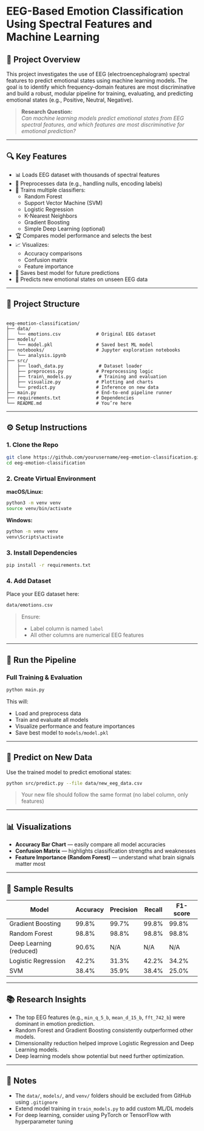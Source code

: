 
# EEG-Based Emotion Classification Using Spectral Features and Machine Learning

## 🧠 Project Overview

This project investigates the use of EEG (electroencephalogram) spectral features to predict emotional states using machine learning models. The goal is to identify which frequency-domain features are most discriminative and build a robust, modular pipeline for training, evaluating, and predicting emotional states (e.g., Positive, Neutral, Negative).

> **Research Question:**  
> *Can machine learning models predict emotional states from EEG spectral features, and which features are most discriminative for emotional prediction?*

---

## 🔍 Key Features

- 📊 Loads EEG dataset with thousands of spectral features  
- 🧼 Preprocesses data (e.g., handling nulls, encoding labels)
- 🤖 Trains multiple classifiers:
  - Random Forest
  - Support Vector Machine (SVM)
  - Logistic Regression
  - K-Nearest Neighbors
  - Gradient Boosting
  - Simple Deep Learning (optional)
- 🏆 Compares model performance and selects the best
- 📈 Visualizes:
  - Accuracy comparisons
  - Confusion matrix
  - Feature importance
- 💾 Saves best model for future predictions
- 🔮 Predicts new emotional states on unseen EEG data

---

## 📁 Project Structure

```

eeg-emotion-classification/
├── data/
│   └── emotions.csv             # Original EEG dataset
├── models/
│   └── model.pkl                # Saved best ML model
├── notebooks/                   # Jupyter exploration notebooks
│   └── analysis.ipynb
├── src/
│   ├── load\_data.py             # Dataset loader
│   ├── preprocess.py            # Preprocessing logic
│   ├── train\_models.py          # Training and evaluation
│   ├── visualize.py             # Plotting and charts
│   └── predict.py               # Inference on new data
├── main.py                      # End-to-end pipeline runner
├── requirements.txt             # Dependencies
└── README.md                    # You’re here

````

---

## ⚙️ Setup Instructions

### 1. Clone the Repo

```bash
git clone https://github.com/yourusername/eeg-emotion-classification.git
cd eeg-emotion-classification
````

### 2. Create Virtual Environment

**macOS/Linux:**

```bash
python3 -m venv venv
source venv/bin/activate
```

**Windows:**

```bash
python -m venv venv
venv\Scripts\activate
```

### 3. Install Dependencies

```bash
pip install -r requirements.txt
```

### 4. Add Dataset

Place your EEG dataset here:

```bash
data/emotions.csv
```

> Ensure:
>
> * Label column is named `label`
> * All other columns are numerical EEG features

---

## 🚀 Run the Pipeline

### Full Training & Evaluation

```bash
python main.py
```

This will:

* Load and preprocess data
* Train and evaluate all models
* Visualize performance and feature importances
* Save best model to `models/model.pkl`

---

## 🔮 Predict on New Data

Use the trained model to predict emotional states:

```bash
python src/predict.py --file data/new_eeg_data.csv
```

> Your new file should follow the same format (no label column, only features)

---

## 📊 Visualizations

* **Accuracy Bar Chart** — easily compare all model accuracies
* **Confusion Matrix** — highlights classification strengths and weaknesses
* **Feature Importance (Random Forest)** — understand what brain signals matter most

---

## 📌 Sample Results

| Model                   | Accuracy | Precision | Recall | F1-score |
| ----------------------- | -------- | --------- | ------ | -------- |
| Gradient Boosting       | 99.8%    | 99.7%     | 99.8%  | 99.8%    |
| Random Forest           | 98.8%    | 98.8%     | 98.8%  | 98.8%    |
| Deep Learning (reduced) | 90.6%    | N/A       | N/A    | N/A      |
| Logistic Regression     | 42.2%    | 31.3%     | 42.2%  | 34.2%    |
| SVM                     | 38.4%    | 35.9%     | 38.4%  | 25.0%    |

---

## 📚 Research Insights

* The top EEG features (e.g., `min_q_5_b`, `mean_d_15_b`, `fft_742_b`) were dominant in emotion prediction.
* Random Forest and Gradient Boosting consistently outperformed other models.
* Dimensionality reduction helped improve Logistic Regression and Deep Learning models.
* Deep learning models show potential but need further optimization.

---

## 📌 Notes

* The `data/`, `models/`, and `venv/` folders should be excluded from GitHub using `.gitignore`
* Extend model training in `train_models.py` to add custom ML/DL models
* For deep learning, consider using PyTorch or TensorFlow with hyperparameter tuning




